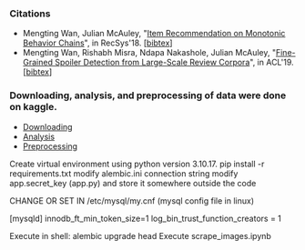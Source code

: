 <div>
    <h3>Citations</h3> 
    <ul>
        <li>Mengting Wan, Julian McAuley, "<a href="https://mengtingwan.github.io/paper/recsys18_mwan.pdf">Item Recommendation on Monotonic Behavior Chains</a>", in RecSys'18. [<a href="https://dblp.uni-trier.de/rec/conf/recsys/WanM18.html?view=bibtex">bibtex</a>]
        </li>
        <li>Mengting Wan, Rishabh Misra, Ndapa Nakashole, Julian McAuley, "<a href="https://mengtingwan.github.io/paper/acl19_mwan.pdf">Fine-Grained Spoiler Detection from Large-Scale Review Corpora</a>", in ACL'19. [<a href="https://dblp.uni-trier.de/rec/conf/acl/WanMNM19.html?view=bibtex">bibtex</a>]
        </li>
    </ul>
</div>
<div>
    <h3>Downloading, analysis, and preprocessing of data were done on kaggle.</h3>
    <ul>
        <li><a href="https://www.kaggle.com/code/mrtinicandreimarian/goodreads-book-graph-datasets-download">Downloading</a></li>
        <li><a href="https://www.kaggle.com/code/mrtinicandreimarian/goodreads-book-graph-analysis">Analysis</a></li>
        <li><a href="https://www.kaggle.com/code/mrtinicandreimarian/goodreads-book-graph-data-preprocessing">Preprocessing</a></li>
    </ul>
</div>

Create virtual environment using python version 3.10.17.
pip install -r requirements.txt
modify alembic.ini connection string
modify app.secret_key (app.py) and store it somewhere outside the code

CHANGE OR SET IN /etc/mysql/my.cnf (mysql config file in linux)

[mysqld]
innodb_ft_min_token_size=1
log_bin_trust_function_creators = 1



Execute in shell: alembic upgrade head
Execute scrape_images.ipynb